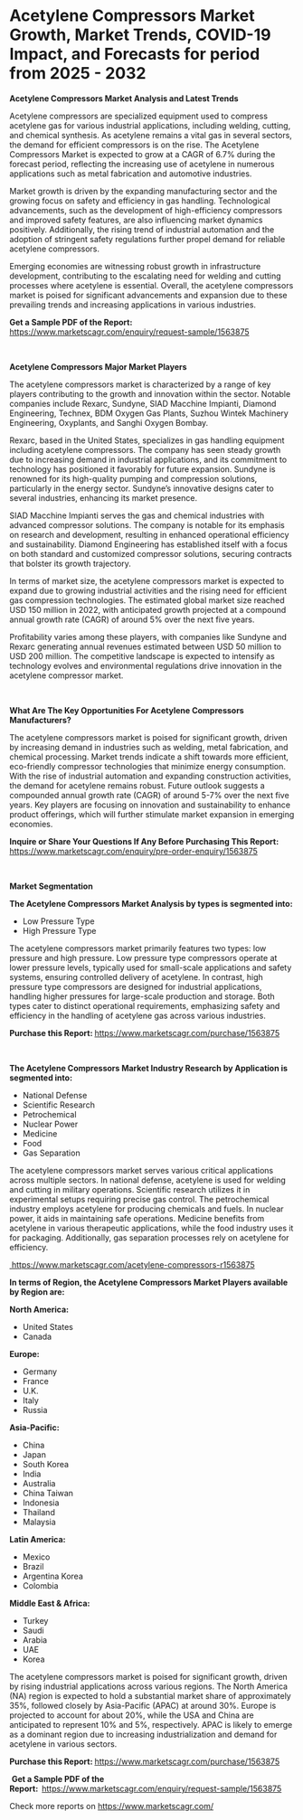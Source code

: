 <p><h1>Acetylene Compressors Market Growth, Market Trends, COVID-19 Impact, and Forecasts for period from 2025 - 2032</h1></p><p><strong>Acetylene Compressors Market Analysis and Latest Trends</strong></p>
<p><p>Acetylene compressors are specialized equipment used to compress acetylene gas for various industrial applications, including welding, cutting, and chemical synthesis. As acetylene remains a vital gas in several sectors, the demand for efficient compressors is on the rise. The Acetylene Compressors Market is expected to grow at a CAGR of 6.7% during the forecast period, reflecting the increasing use of acetylene in numerous applications such as metal fabrication and automotive industries.</p><p>Market growth is driven by the expanding manufacturing sector and the growing focus on safety and efficiency in gas handling. Technological advancements, such as the development of high-efficiency compressors and improved safety features, are also influencing market dynamics positively. Additionally, the rising trend of industrial automation and the adoption of stringent safety regulations further propel demand for reliable acetylene compressors.</p><p>Emerging economies are witnessing robust growth in infrastructure development, contributing to the escalating need for welding and cutting processes where acetylene is essential. Overall, the acetylene compressors market is poised for significant advancements and expansion due to these prevailing trends and increasing applications in various industries.</p></p>
<p><strong>Get a Sample PDF of the Report:&nbsp;</strong> <a href="https://www.marketscagr.com/enquiry/request-sample/1563875?utm_campaign=2326&utm_medium=2&utm_source=Github&utm_content=ia&utm_term=22022025&utm_id=acetylene-compressors">https://www.marketscagr.com/enquiry/request-sample/1563875</a></p>
<p>&nbsp;</p>
<p><strong>Acetylene Compressors Major Market Players</strong></p>
<p><p>The acetylene compressors market is characterized by a range of key players contributing to the growth and innovation within the sector. Notable companies include Rexarc, Sundyne, SIAD Macchine Impianti, Diamond Engineering, Technex, BDM Oxygen Gas Plants, Suzhou Wintek Machinery Engineering, Oxyplants, and Sanghi Oxygen Bombay. </p><p>Rexarc, based in the United States, specializes in gas handling equipment including acetylene compressors. The company has seen steady growth due to increasing demand in industrial applications, and its commitment to technology has positioned it favorably for future expansion. Sundyne is renowned for its high-quality pumping and compression solutions, particularly in the energy sector. Sundyne’s innovative designs cater to several industries, enhancing its market presence.</p><p>SIAD Macchine Impianti serves the gas and chemical industries with advanced compressor solutions. The company is notable for its emphasis on research and development, resulting in enhanced operational efficiency and sustainability. Diamond Engineering has established itself with a focus on both standard and customized compressor solutions, securing contracts that bolster its growth trajectory.</p><p>In terms of market size, the acetylene compressors market is expected to expand due to growing industrial activities and the rising need for efficient gas compression technologies. The estimated global market size reached USD 150 million in 2022, with anticipated growth projected at a compound annual growth rate (CAGR) of around 5% over the next five years.</p><p>Profitability varies among these players, with companies like Sundyne and Rexarc generating annual revenues estimated between USD 50 million to USD 200 million. The competitive landscape is expected to intensify as technology evolves and environmental regulations drive innovation in the acetylene compressor market.</p></p>
<p>&nbsp;</p>
<p><strong>What Are The Key Opportunities For Acetylene Compressors Manufacturers?</strong></p>
<p><p>The acetylene compressors market is poised for significant growth, driven by increasing demand in industries such as welding, metal fabrication, and chemical processing. Market trends indicate a shift towards more efficient, eco-friendly compressor technologies that minimize energy consumption. With the rise of industrial automation and expanding construction activities, the demand for acetylene remains robust. Future outlook suggests a compounded annual growth rate (CAGR) of around 5-7% over the next five years. Key players are focusing on innovation and sustainability to enhance product offerings, which will further stimulate market expansion in emerging economies.</p></p>
<p><strong>Inquire or Share Your Questions If Any Before Purchasing This Report:</strong> <a href="https://www.marketscagr.com/enquiry/pre-order-enquiry/1563875?utm_campaign=2326&utm_medium=2&utm_source=Github&utm_content=ia&utm_term=22022025&utm_id=acetylene-compressors">https://www.marketscagr.com/enquiry/pre-order-enquiry/1563875</a></p>
<p>&nbsp;</p>
<p><strong>Market Segmentation</strong></p>
<p><strong>The Acetylene Compressors Market Analysis by types is segmented into:</strong></p>
<p><ul><li>Low Pressure Type</li><li>High Pressure Type</li></ul></p>
<p><p>The acetylene compressors market primarily features two types: low pressure and high pressure. Low pressure type compressors operate at lower pressure levels, typically used for small-scale applications and safety systems, ensuring controlled delivery of acetylene. In contrast, high pressure type compressors are designed for industrial applications, handling higher pressures for large-scale production and storage. Both types cater to distinct operational requirements, emphasizing safety and efficiency in the handling of acetylene gas across various industries.</p></p>
<p><strong>Purchase this Report:&nbsp;</strong><a href="https://www.marketscagr.com/purchase/1563875?utm_campaign=2326&utm_medium=2&utm_source=Github&utm_content=ia&utm_term=22022025&utm_id=acetylene-compressors">https://www.marketscagr.com/purchase/1563875</a></p>
<p>&nbsp;</p>
<p><strong>The Acetylene Compressors Market Industry Research by Application is segmented into:</strong></p>
<p><ul><li>National Defense</li><li>Scientific Research</li><li>Petrochemical</li><li>Nuclear Power</li><li>Medicine</li><li>Food</li><li>Gas Separation</li></ul></p>
<p><p>The acetylene compressors market serves various critical applications across multiple sectors. In national defense, acetylene is used for welding and cutting in military operations. Scientific research utilizes it in experimental setups requiring precise gas control. The petrochemical industry employs acetylene for producing chemicals and fuels. In nuclear power, it aids in maintaining safe operations. Medicine benefits from acetylene in various therapeutic applications, while the food industry uses it for packaging. Additionally, gas separation processes rely on acetylene for efficiency.</p></p>
<p><a href="https://www.marketscagr.com/acetylene-compressors-r1563875?utm_campaign=2326&utm_medium=2&utm_source=Github&utm_content=ia&utm_term=22022025&utm_id=acetylene-compressors">&nbsp;https://www.marketscagr.com/acetylene-compressors-r1563875</a></p>
<p><strong>In terms of Region, the Acetylene Compressors Market Players available by Region are:</strong></p>
<p>
    <p> <strong> North America: </strong>
        <ul>
            <li>United States</li>
            <li>Canada</li>
        </ul>
        </p> 
    <p> <strong> Europe: </strong>
        <ul>
            <li>Germany</li>
            <li>France</li>
            <li>U.K.</li>
            <li>Italy</li>
            <li>Russia</li>
        </ul>
        </p> 
    <p> <strong> Asia-Pacific: </strong>
        <ul>
            <li>China</li>
            <li>Japan</li>
            <li>South Korea</li>
            <li>India</li>
            <li>Australia</li>
            <li>China Taiwan</li>
            <li>Indonesia</li>
            <li>Thailand</li>
            <li>Malaysia</li>
        </ul>
        </p> 
    <p> <strong> Latin America: </strong>
        <ul>
            <li>Mexico</li>
            <li>Brazil</li>
            <li>Argentina Korea</li>
            <li>Colombia</li>
        </ul>
        </p> 
    <p> <strong> Middle East & Africa: </strong>
        <ul>
            <li>Turkey</li>
            <li>Saudi</li>
            <li>Arabia</li>
            <li>UAE</li>
            <li>Korea</li>
        </ul>
    </p>
    </p>
<p><p>The acetylene compressors market is poised for significant growth, driven by rising industrial applications across various regions. The North America (NA) region is expected to hold a substantial market share of approximately 35%, followed closely by Asia-Pacific (APAC) at around 30%. Europe is projected to account for about 20%, while the USA and China are anticipated to represent 10% and 5%, respectively. APAC is likely to emerge as a dominant region due to increasing industrialization and demand for acetylene in various sectors.</p></p>
<p><strong>Purchase this Report: </strong><a href="https://www.marketscagr.com/purchase/1563875?utm_campaign=2326&utm_medium=2&utm_source=Github&utm_content=ia&utm_term=22022025&utm_id=acetylene-compressors">https://www.marketscagr.com/purchase/1563875</a></p>
<p>&nbsp;<strong>Get a Sample PDF of the Report:&nbsp;&nbsp;</strong><a href="https://www.marketscagr.com/enquiry/request-sample/1563875?utm_campaign=2326&utm_medium=2&utm_source=Github&utm_content=ia&utm_term=22022025&utm_id=acetylene-compressors">https://www.marketscagr.com/enquiry/request-sample/1563875</a></p>
<p><strong></strong></p>
<p>Check more reports on <a href="https://www.marketscagr.com/?utm_campaign=2326&utm_medium=2&utm_source=Github&utm_content=ia&utm_term=22022025&utm_id=acetylene-compressors">https://www.marketscagr.com/</a></p>
